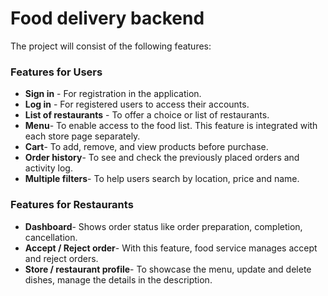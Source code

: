 # Food delivery backend

The project will consist of the following features:

### Features for Users

- **Sign in** - For registration in the application.
- **Log in** - For registered users to access their accounts.
- **List of restaurants** - To offer a choice or list of restaurants.
- **Menu**- To enable access to the food list. This feature is integrated with each store page separately.
- **Cart**- To add, remove, and view products before purchase.
- **Order history**- To see and check the previously placed orders and activity log.
- **Multiple filters**- To help users search by location, price and name.

### Features for Restaurants

- **Dashboard**- Shows order status like order preparation, completion, cancellation.
- **Accept / Reject order**- With this feature, food service manages accept and reject orders.
- **Store / restaurant profile**- To showcase the menu, update and delete dishes, manage the details in the description.

